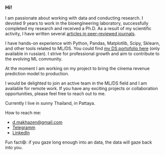 ### Hi!

I am passionate about working with data and conducting research. I devoted 9 years to work in the bioengineering laboratory, successfully completed my research and received a Ph.D. As a result of my scientific activity, I have written several [articles in peer-reviewed journals](https://bit.ly/42LaDLh).

I have hands-on experience with Python, Pandas, Matplotlib, Scipy, Sklearn, and other tools related to ML/DS. You could find [my DS portofolio here](https://github.com/dmakhazen/portfolio/tree/main#readme) (only available in russian). I strive for professional growth and aim to contribute to the evolving ML community. 

At the moment I am working on my project to bring the cinema revenue prediction model to production.

I would be delighted to join an active team in the ML/DS field and I am available for remote work. If you have any exciting projects or collaboration opportunities, please feel free to reach out to me. 

Currently I live in sunny Thailand, in Pattaya.

How to reach me:
- d.makhazen@gmail.com
- [Telegramm](https://t.me/pBR_322)
- [LinkedIn](https://www.linkedin.com/in/dmakhazen/)

 Fun fact😄: if you gaze long enough into an data, the data will gaze back into you.

<!--
- 🔭 I’m currently working on ...
- 🌱 I’m currently learning ...
- 👯 I’m looking to collaborate on ...
- 🤔 I’m looking for help with ...
- 💬 Ask me about ...
- 📫  ...
- 😄 Pronouns: ...
- ⚡  ...
-->

<!-- <img src="https://github-readme-stats.vercel.app/api/top-langs?username=dmakhazen&layout=compact"/> --!>


